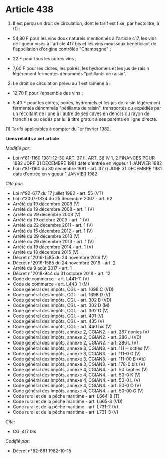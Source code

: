# Article 438

1. Il est perçu un droit de circulation, dont le tarif est fixé, par hectolitre, à (1) :

- 54,80 F pour les vins doux naturels mentionnés à l'article 417, les vins de liqueur visés à l'article 417 bis et les vins
mousseux bénéficiant de l'appellation d'origine contrôlée "Champagne" ;

- 22 F pour tous les autres vins ;

- 7,60 F pour les cidres, les poirés, les hydromels et les jus de raisin légèrement fermentés dénommés "pétillants de
raisin".

2. Le droit de circulation prévu au 1 est ramené à :

- 12,70 F pour l'ensemble des vins ;

- 5,40 F pour les cidres, poirés, hydromels et les jus de raisin légèrement fermentés dénommés "pétillants de raisin",
transportés ou expédiés par un récoltant de l'une à l'autre de ses caves en dehors du rayon de franchise ou cédés par lui à
titre gratuit à ses parents en ligne directe.

(1) Tarifs applicables à compter du 1er février 1982.

**Liens relatifs à cet article**

_Modifié par_:

  - Loi n°81-1160 1981-12-30 ART. 37 II, ART. 38 IV 1, 2 FINANCES POUR 1982 JORF 31 DECEMBRE 1981 date d'entrée en vigueur 1 JANVIER 1982
  - Loi n°81-1160 du 30 décembre 1981 - art. 37 () JORF 31 DECEMBRE 1981 date d'entrée en vigueur 1 JANVIER 1982

_Cité par_:

  - Loi n°92-677 du 17 juillet 1992 - art. 55 (VT)
  - Loi n°2007-1824 du 25 décembre 2007 - art. 62
  - Arrêté du 19 décembre 2008 (V)
  - Arrêté du 19 décembre 2008 - art. 1 (V)
  - Arrêté du 29 décembre 2008 (V)
  - Arrêté du 19 octobre 2009 - art. 1 (V)
  - Arrêté du 22 décembre 2011 - art. 1 (V)
  - Arrêté du 15 décembre 2012 - art. 1 (V)
  - Arrêté du 29 décembre 2013 (V)
  - Arrêté du 29 décembre 2013 - art. 1 (V)
  - Arrêté du 19 décembre 2014 - art. 1 (V)
  - Arrêté du 18 décembre 2015 (V)
  - Décret n°2016-1585 du 24 novembre 2016 (V)
  - Décret n°2016-1585 du 24 novembre 2016 - art. 2
  - Arrêté du 9 août 2017 - art. 1
  - Décret n°2018-944 du 31 octobre 2018 - art. 12
  - Code de commerce - art. L441-11 (V)
  - Code de commerce - art. L443-1 (M)
  - Code général des impôts, CGI. - art. 1698 C (VD)
  - Code général des impôts, CGI. - art. 1698 D (V)
  - Code général des impôts, CGI. - art. 302 B (VD)
  - Code général des impôts, CGI. - art. 302 D (M)
  - Code général des impôts, CGI. - art. 302 G (V)
  - Code général des impôts, CGI. - art. 401 (V)
  - Code général des impôts, CGI. - art. 435 (V)
  - Code général des impôts, CGI. - art. 440 bis (V)
  - Code général des impôts, annexe 2, CGIAN2. - art. 267 nonies (V)
  - Code général des impôts, annexe 2, CGIAN2. - art. 286 J (VD)
  - Code général des impôts, annexe 2, CGIAN2. - art. 286 L (V)
  - Code général des impôts, annexe 3, CGIAN3. - art. 111 H octies (V)
  - Code général des impôts, annexe 3, CGIAN3. - art. 111-0 G (V)
  - Code général des impôts, annexe 3, CGIAN3. - art. 111-00 B (Ab)
  - Code général des impôts, annexe 3, CGIAN3. - art. 178-0 bis (V)
  - Code général des impôts, annexe 4, CGIAN4. - art. 50 septies (V)
  - Code général des impôts, annexe 4, CGIAN4. - art. 50-0 K (V)
  - Code général des impôts, annexe 4, CGIAN4. - art. 50-0 L (V)
  - Code général des impôts, annexe 4, CGIAN4. - art. 50-0 O (V)
  - Code général des impôts, annexe 4, CGIAN4. - art. 50-00 G (V)
  - Code rural et  de la pêche maritime - art. L664-8 (T)
  - Code rural et de la pêche maritime - art. L665-3 (VD)
  - Code rural et de la pêche maritime - art. L731-2 (V)
  - Code rural et de la pêche maritime - art. L731-3 (V)

_Cite_:

  - CGI 417 bis

_Codifié par_:

  - Décret n°82-881 1982-10-15
